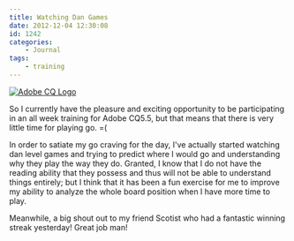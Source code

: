 ```yaml
---
title: Watching Dan Games
date: 2012-12-04 12:30:08
id: 1242
categories:
	- Journal
tags:
	- training
---
```


[![](http://www.bengozen.com/wp-content/uploads/2012/12/CQ5-logo.png "Adobe CQ Logo")](http://www.bengozen.com/wp-content/uploads/2012/12/CQ5-logo.png)

So I currently have the pleasure and exciting opportunity to be participating in an all week training for Adobe CQ5.5, but that means that there is very little time for playing go. =(

In order to satiate my go craving for the day, I've actually started watching dan level games and trying to predict where I would go and understanding why they play the way they do. Granted, I know that I do not have the reading ability that they possess and thus will not be able to understand things entirely; but I think that it has been a fun exercise for me to improve my ability to analyze the whole board position when I have more time to play.

Meanwhile, a big shout out to my friend Scotist who had a fantastic winning streak yesterday! Great job man!
